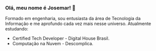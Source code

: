 ### Olá, meu nome é Josemar! 👋

Formado em engenharia, sou entusiasta da área de Tecnologia da Informação e me aprofundo cada vez mais nesse universo.
Atualmente estudando:

-  Certified Tech Developer - Digital House Brasil.
-  Computação na Nuvem - Descomplica.


